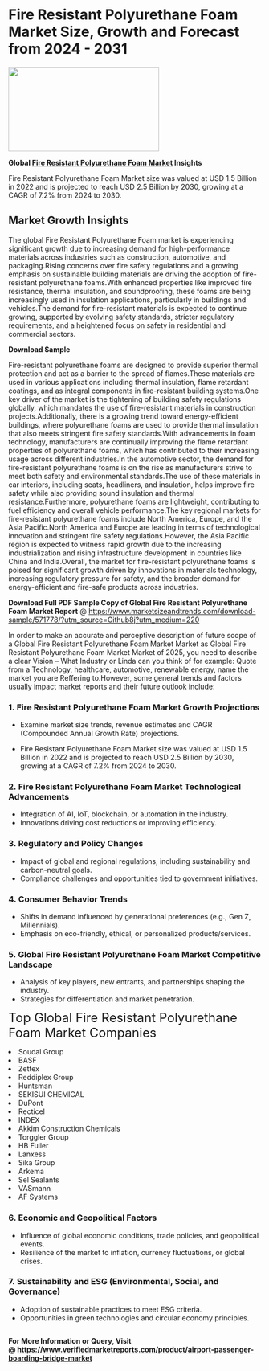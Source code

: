 <H1>Fire Resistant Polyurethane Foam Market Size, Growth and Forecast from 2024 - 2031</H1><img class="aligncenter size-medium wp-image-584254" src="https://thirdeyenews.in/wp-content/uploads/2024/09/Global-Market-Research-300x168.jpeg" alt="" width="300" height="168" /><p><strong>Global&nbsp;<a href="https://www.marketsizeandtrends.com/download-sample/571778/?utm_source=Github8j?utm_medium=220">Fire Resistant Polyurethane Foam Market</a> Insights</strong></p><p>Fire Resistant Polyurethane Foam Market size was valued at USD 1.5 Billion in 2022 and is projected to reach USD 2.5 Billion by 2030, growing at a CAGR of 7.2% from 2024 to 2030.</p><p><h2>Market Growth Insights</h2> <p>The global Fire Resistant Polyurethane Foam market is experiencing significant growth due to increasing demand for high-performance materials across industries such as construction, automotive, and packaging.Rising concerns over fire safety regulations and a growing emphasis on sustainable building materials are driving the adoption of fire-resistant polyurethane foams.With enhanced properties like improved fire resistance, thermal insulation, and soundproofing, these foams are being increasingly used in insulation applications, particularly in buildings and vehicles.The demand for fire-resistant materials is expected to continue growing, supported by evolving safety standards, stricter regulatory requirements, and a heightened focus on safety in residential and commercial sectors.</p> <p><strong>Download Sample</strong></p> <p>Fire-resistant polyurethane foams are designed to provide superior thermal protection and act as a barrier to the spread of flames.These materials are used in various applications including thermal insulation, flame retardant coatings, and as integral components in fire-resistant building systems.One key driver of the market is the tightening of building safety regulations globally, which mandates the use of fire-resistant materials in construction projects.Additionally, there is a growing trend toward energy-efficient buildings, where polyurethane foams are used to provide thermal insulation that also meets stringent fire safety standards.With advancements in foam technology, manufacturers are continually improving the flame retardant properties of polyurethane foams, which has contributed to their increasing usage across different industries.In the automotive sector, the demand for fire-resistant polyurethane foams is on the rise as manufacturers strive to meet both safety and environmental standards.The use of these materials in car interiors, including seats, headliners, and insulation, helps improve fire safety while also providing sound insulation and thermal resistance.Furthermore, polyurethane foams are lightweight, contributing to fuel efficiency and overall vehicle performance.The key regional markets for fire-resistant polyurethane foams include North America, Europe, and the Asia Pacific.North America and Europe are leading in terms of technological innovation and stringent fire safety regulations.However, the Asia Pacific region is expected to witness rapid growth due to the increasing industrialization and rising infrastructure development in countries like China and India.Overall, the market for fire-resistant polyurethane foams is poised for significant growth driven by innovations in materials technology, increasing regulatory pressure for safety, and the broader demand for energy-efficient and fire-safe products across industries.</p> <p><span class=""><strong>Download Full PDF Sample Copy of Global Fire Resistant Polyurethane Foam Market Report</strong> @ <a href="https://www.marketsizeandtrends.com/download-sample/571778/?utm_source=Github8j?utm_medium=220" target="_blank">https://www.marketsizeandtrends.com/download-sample/571778/?utm_source=Github8j?utm_medium=220</a></span></p><p>In order to make an accurate and perceptive description of future scope of a Global&nbsp;Fire Resistant Polyurethane Foam Market Market as Global&nbsp;Fire Resistant Polyurethane Foam Market Market of 2025, you need to describe a clear Vision &ndash; What Industry or Linda can you think of for example: Quote from a Technology, healthcare, automotive, renewable energy, name the market you are Reffering to.However, some general trends and factors usually impact market reports and their future outlook include:</p><h3>1.&nbsp;<strong>Fire Resistant Polyurethane Foam Market Growth Projections</strong></h3><ul><li>Examine market size trends, revenue estimates and CAGR (Compounded Annual Growth Rate) projections.</li><li><p>Fire Resistant Polyurethane Foam Market size was valued at USD 1.5 Billion in 2022 and is projected to reach USD 2.5 Billion by 2030, growing at a CAGR of 7.2% from 2024 to 2030.</p></li></ul><h3>2.&nbsp;<strong>Fire Resistant Polyurethane Foam Market Technological Advancements</strong></h3><ul><li>Integration of AI, IoT, blockchain, or automation in the industry.</li><li>Innovations driving cost reductions or improving efficiency.</li></ul><h3>3.&nbsp;<strong>Regulatory and Policy Changes</strong></h3><ul><li>Impact of global and regional regulations, including sustainability and carbon-neutral goals.</li><li>Compliance challenges and opportunities tied to government initiatives.</li></ul><h3>4.&nbsp;<strong>Consumer Behavior Trends</strong></h3><ul><li>Shifts in demand influenced by generational preferences (e.g., Gen Z, Millennials).</li><li>Emphasis on eco-friendly, ethical, or personalized products/services.</li></ul><h3>5.&nbsp;<strong>Global Fire Resistant Polyurethane Foam Market Competitive Landscape</strong></h3><ul><li>Analysis of key players, new entrants, and partnerships shaping the industry.</li><li>Strategies for differentiation and market penetration.</li></ul><p data-pm-slice="1 1 []"><span style="color: inherit; font-family: inherit; font-size: 25px;">Top Global Fire Resistant Polyurethane Foam Market Companies</span></p><div class="" data-test-id=""><p><li>Soudal Group</li><li> BASF</li><li> Zettex</li><li> Reddiplex Group</li><li> Huntsman</li><li> SEKISUI CHEMICAL</li><li> DuPont</li><li> Recticel</li><li> INDEX</li><li> Akkim Construction Chemicals</li><li> Torggler Group</li><li> HB Fuller</li><li> Lanxess</li><li> Sika Group</li><li> Arkema</li><li> Sel Sealants</li><li> VASmann</li><li> AF Systems</li></p></div><h3>6.&nbsp;<strong>Economic and Geopolitical Factors</strong></h3><ul><li>Influence of global economic conditions, trade policies, and geopolitical events.</li><li>Resilience of the market to inflation, currency fluctuations, or global crises.</li></ul><h3>7.&nbsp;<strong>Sustainability and ESG (Environmental, Social, and Governance)</strong></h3><ul><li>Adoption of sustainable practices to meet ESG criteria.</li><li>Opportunities in green technologies and circular economy principles.</li></ul><h2><strong style="font-size: 14px;">For More Information or Query, Visit @&nbsp;</strong><a style="background-color: #ffffff; font-size: 14px;" href="https://www.marketsizeandtrends.com/report/fire-resistant-polyurethane-foam-market/" target="_blank">https://www.verifiedmarketreports.com/product/airport-passenger-boarding-bridge-market</a></h2>
